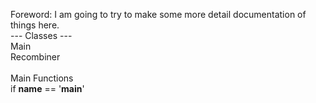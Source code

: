 <h> Foreword: I am going to try to make some more detail documentation of things here. 
<br> --- Classes --- 
<br> Main 
<br> Recombiner 
<br><br> Main Functions
<br> if __name__ == '__main__'<br>



</h>
